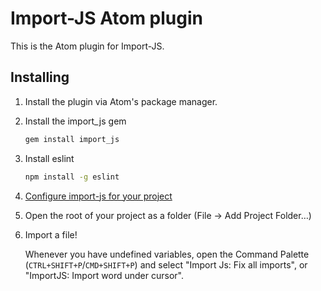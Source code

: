 # Import-JS Atom plugin

This is the Atom plugin for Import-JS.

## Installing

1. Install the plugin via Atom's package manager.

2. Install the import_js gem

   ```sh
   gem install import_js
   ```

3. Install eslint

   ```sh
   npm install -g eslint
   ```

4. [Configure import-js for your
   project](https://github.com/trotzig/import-js#configuration)

5. Open the root of your project as a folder (File -> Add Project Folder…)

6. Import a file!

   Whenever you have undefined variables, open the Command Palette
   (`CTRL+SHIFT+P`/`CMD+SHIFT+P`) and select "Import Js: Fix all imports", or
   "ImportJS: Import word under cursor".
